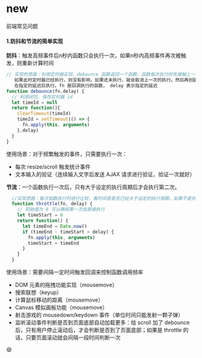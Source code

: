 # new
前端常见问题
#### 1.防抖和节流的简单实现   
**防抖**：触发高频事件后n秒内函数只会执行一次，如果n秒内高频事件再次被触发，则重新计算时间
```JavaScript
// 实现的思路：利用定时器实现，debounce 函数返回一个函数，函数每次执行时先接触上一次的定时器，
   如果此时定时器已经执行，则没有影响，如果还未执行，就会取消上一次的执行。然后再创建一个定时器，
   在指定的延迟后执行。fn 是回调执行的函数， delay 表示指定的延迟
function debounce(fn,delay) {
  // 利用闭包，保存定时器 id
  let timeId = null
  return function(){
    clearTimeout(timeId)
    timeId = setTimeout(() => {
      fn.apply(this, arguments)
    },delay)
  } 
}
```
使用场景：对于频繁触发的事件，只需要执行一次：
* 每次 resize/scroll 触发统计事件
* 文本输入的验证（连续输入文字后发送 AJAX 请求进行验证，验证一次就好）

**节流**：一个函数执行一次后，只有大于设定的执行周期后才会执行第二次。
```JavaScript
  //实现思路：每次函数执行时进行比较，看时间差是否已经大于设定的执行周期，如果不是则不执行，如果是的话，执行函数，更新上次执行时间戳。
  function throttle(fn, delay) {
    // 初始值为 0 可以确保第一次会直接执行
    let timeStart = 0
    return function() {
      let timeEnd = Date.now()
      if (timeEnd - timeStart > delay) {
        fn.apply(this, arguments)
        timeStart = timeEnd
      }      
    }
  }
```
使用场景：需要间隔一定时间触发回调来控制函数调用频率
* DOM 元素的拖拽功能实现（mousemove）
* 搜索联想（keyup）
* 计算鼠标移动的距离（mousemove）
* Canvas 模拟画板功能（mousemove）
* 射击游戏的 mousedown/keydown 事件（单位时间只能发射一颗子弹）
* 监听滚动事件判断是否到页面底部自动加载更多：给 scroll 加了 debounce 后，只有用户停止滚动后，才会判断是否到了页面底部；如果是 throttle 的话，只要页面滚动就会间隔一段时间判断一次    

:smile:
